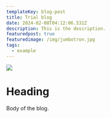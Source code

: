 ```yaml
---
templateKey: blog-post
title: Trial blog
date: 2024-02-08T04:12:06.531Z
description: This is the description.
featuredpost: true
featuredimage: /img/jumbotron.jpg
tags:
  - example
---
```

![](/img/blog-index.jpg)

# H﻿eading

B﻿ody of the blog.
